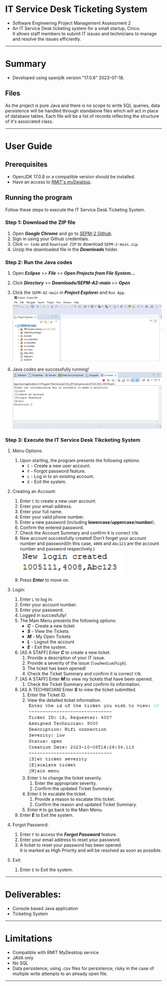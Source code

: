 # IT Service Desk Ticketing System
- Software Engineering Project Management Assessment 2
- An IT Service Desk ticketing system for a small startup, Cinco. 
<br/>It allows staff members to submit IT issues and technicians to manage and resolve the issues efficiently.


---
# Summary
- Developed using openjdk version "17.0.8" 2023-07-18.

## Files
As the project is pure Java and there is no scope to write SQL queries, data persistence will be handled through standalone files which will act in place of database tables. Each file will be a list of records reflecting the structure of it's associated class.

---
# User Guide
## Prerequisites 
- OpenJDK 17.0.8 or a compatible version should be installed.
- Have an access to [RMIT's myDesktop](https://mydesktop.rmit.edu.au/).

## Running the program
Follow these steps to execute the IT Service Desk Ticketing System.

### Step 1: Download the ZIP file
1. Open ***Google Chrome*** and go to [SEPM-2 Github](https://github.com/RMITJake/SEPM-A2#compile-and-run-on-linux-using-the-build-script).
2. Sign in using your Github credentials.
3. Click `<> Code` and `Download ZIP` to download `SEPM-2-main.zip`.
4. Unzip the downloaded file in the ***Downloads*** folder. 

### Step 2: Run the Java codes
1. Open ***Eclipse*** >> ***File*** >> ***Open Projects from File System...***
2. Click ***Directory*** >> ***Downloads/SEPM-A2-main*** >> ***Open***
3. Click the `SEPM-A2-main` in ***Project Explorer*** and `Run App`.
<br/>![Screenshot1](https://github.com/RMITJake/SEPM-A2/blob/1a7c87126fa5b65ae0fc21d96013e39ac71f0d00/Screen%20Shot%2056.png) 

4. Java codes are successfully running!
<br/>![Screenshot2](https://github.com/RMITJake/SEPM-A2/blob/19046f501341baf7cbc340c663afd79487f6d12c/Screen%20Shot%2057.png) 

### Step 3: Execute the IT Service Desk Tikcketing System
1. Menu Options: 
    1. Upon starting, the program presents the following options:
        - `C` - Create a new user account.
        - `F` - Forgot password feature.
        - `L` - Log in to an existing account.
        - `E` - Exit the system.

2. Creating an Account:
    1. Enter `C` to create a new user account.
    2. Enter your email address.
    3. Enter your full name.
    4. Enter your valid phone number.
    5. Enter a new password (including **lowercase**/**uppercase**/**number**).
    6. Confirm the entered password.
    7. Check the Account Summary and confirm it is correct `Y`/`N`.
    8. New account successfully created! Don't forget your account number and password(In this case, `4008` and `Abc123` are the account number and password respectively.)
    <br/>![Screenshot3](https://github.com/RMITJake/SEPM-A2/blob/4b68369c7b58db5d56747a2413268c6b36a7380a/Screen%20Shot%2059.png) 
    9. Press ***Enter*** to move on.

3. Login:
    1. Enter `L` to log in.
    2. Enter your account number.
    3. Enter your password.
    4. Logged in succesfully!
    5. The Main Menu presents the following options:
        - ***C*** - Create a new ticket
        - ***S*** - View the Tickets
        - ***M*** - My Open Tickets
        - ***L*** - Logout the account
        - ***E*** - Exit the system.
    6. \[AS A STAFF\] Enter ***C*** to create a new ticket.
        1. Provide a description of your IT issue.
        2. Provide a severity of the issue (`low`/`medium`/`high`).
        3. The ticket has been opened!
        4. Check the Ticket Summary and confirm it is correct `Y`/`N`.
    7. \[AS A STAFF\] Enter ***M*** to view my tickets that have been opened.
        1. Check the Ticket Summary and confirm its information.
    8. \[AS A TECHNICIAN\] Enter ***S*** to view the ticket submitted.
        1. Enter the Ticket ID.
        2. View the detailed ticket information.
        <br/>![Screenshot4](https://github.com/RMITJake/SEPM-A2/blob/4b68369c7b58db5d56747a2413268c6b36a7380a/Screen%20Shot%2058.png) 
        3. Enter `S` to change the ticket severity.
            1. Enter the appropriate severity.
            2. Confirm the updated Ticket Summary.
        4. Enter `E` to escalate the ticket.
            1. Provide a reason to escalate this ticket.
            2. Confirm the reason and updated Ticket Summary.
        5. Enter `M` to go back to the Main Menu.
    9. Enter ***E*** to Exit the system. 


4. Forgot Password:
    1. Enter `F` to access the ***Forgot Password*** feature.
    2. Enter your email address to reset your password.
    3. A ticket to reset your password has been opened.<br/>It is marked as High Priority and will be resolved as soon as possible.


5. Exit:
    1. Enter `E` to Exit the system.


---
# Deliverables:
- Console based Java application
- Ticketing System
---
# Limitations
- Compatible with RMIT MyDesktop service
- JAVA only
- No SQL
- Data persistence, using .csv files for persistence, risky in the case of multiple write attempts to an already open file.
---
